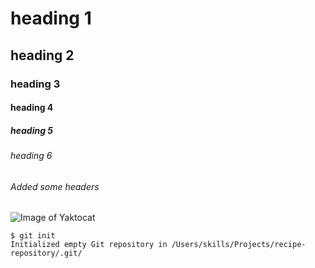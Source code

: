 # heading 1
## heading 2
### heading 3
#### heading 4
##### heading 5
###### heading 6
###### Added some headers

![Image of Yaktocat](https://octodex.github.com/images/yaktocat.png)

```
$ git init
Initialized empty Git repository in /Users/skills/Projects/recipe-repository/.git/
```
